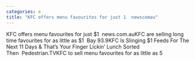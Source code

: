 ```yaml
---
categories: e
title: "KFC offers menu favourites for just 1  newscomau"
---
```

KFC offers menu favourites for just $1&nbsp;&nbsp;news.com.auKFC are selling long time favourites for as little as $1&nbsp;&nbsp;Bay 93.9KFC Is Slinging $1 Feeds For The Next 11 Days & That’s Your Finger Lickin’ Lunch Sorted Then&nbsp;&nbsp;Pedestrian.TVKFC to sell menu favourites for as little as 5